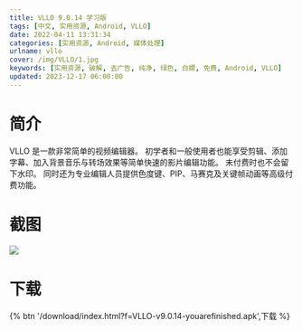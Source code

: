 ```yaml
---
title: VLLO 9.0.14 学习版
tags: [中文, 实用资源, Android, VLLO]
date: 2022-04-11 13:31:34
categories: [实用资源, Android, 媒体处理]
urlname: vllo
cover: /img/VLLO/1.jpg
keywords: [实用资源, 破解, 去广告, 纯净, 绿色, 白嫖, 免费, Android, VLLO]
updated: 2023-12-17 06:00:00
---
```


# 简介

VLLO 是一款非常简单的视频编辑器。 初学者和一般使用者也能享受剪辑、添加字幕、加入背景音乐与转场效果等简单快速的影片编辑功能。 未付费时也不会留下水印。 同时还为专业编辑人员提供色度键、PIP、马赛克及关键帧动画等高级付费功能。

# 截图

![](/img/VLLO/2.jpg)

# 下载

{% btn '/download/index.html?f=VLLO-v9.0.14-youarefinished.apk',下载 %}
